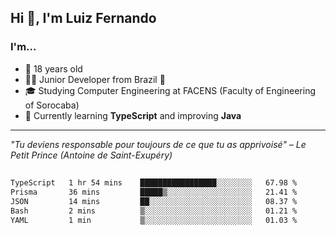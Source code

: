<h2>Hi 👋, I'm Luiz Fernando</h2>

### I'm...
* 🤟 18 years old
* 👨‍💻 Junior Developer from Brazil 💚
* 🎓 Studying Computer Engineering at FACENS (Faculty of Engineering of Sorocaba)
* 🔭 Currently learning **TypeScript** and improving **Java**

---

_"Tu deviens responsable pour toujours de ce que tu as apprivoisé" – Le Petit Prince (Antoine de Saint-Exupéry)_

##

<!--START_SECTION:waka-->

```txt
TypeScript   1 hr 54 mins    █████████████████░░░░░░░░   67.98 %
Prisma       36 mins         █████▒░░░░░░░░░░░░░░░░░░░   21.41 %
JSON         14 mins         ██░░░░░░░░░░░░░░░░░░░░░░░   08.37 %
Bash         2 mins          ▒░░░░░░░░░░░░░░░░░░░░░░░░   01.21 %
YAML         1 min           ▒░░░░░░░░░░░░░░░░░░░░░░░░   01.03 %
```

<!--END_SECTION:waka-->
